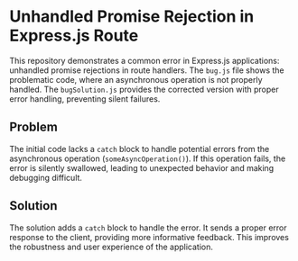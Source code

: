 # Unhandled Promise Rejection in Express.js Route

This repository demonstrates a common error in Express.js applications: unhandled promise rejections in route handlers.  The `bug.js` file shows the problematic code, where an asynchronous operation is not properly handled. The `bugSolution.js` provides the corrected version with proper error handling, preventing silent failures.

## Problem
The initial code lacks a `catch` block to handle potential errors from the asynchronous operation (`someAsyncOperation()`).  If this operation fails, the error is silently swallowed, leading to unexpected behavior and making debugging difficult.

## Solution
The solution adds a `catch` block to handle the error.  It sends a proper error response to the client, providing more informative feedback.  This improves the robustness and user experience of the application.